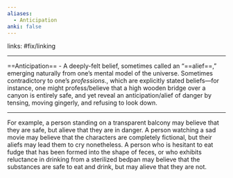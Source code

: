 ```yaml
---
aliases:
  - Anticipation
anki: false
---
```

links: #fix/linking

---

==Anticipation== - A deeply-felt belief, sometimes called an “==alief==,” emerging naturally from one’s mental model of the universe. Sometimes contradictory to one’s _professions_., which are explicitly stated beliefs—for instance, one might profess/believe that a high wooden bridge over a canyon is entirely safe, and yet reveal an anticipation/alief of danger by tensing, moving gingerly, and refusing to look down.

---

For example, a person standing on a transparent balcony may believe that they are safe, but alieve that they are in danger. A person watching a sad movie may believe that the characters are completely fictional, but their aliefs may lead them to cry nonetheless. A person who is hesitant to eat fudge that has been formed into the shape of feces, or who exhibits reluctance in drinking from a sterilized bedpan may believe that the substances are safe to eat and drink, but may alieve that they are not.